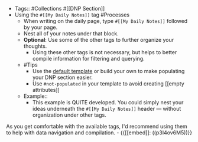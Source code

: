 - Tags:: #Collections #[[DNP Section]]
- Using the `#[[My Daily Notes]]` tag #Processes
    - When writing on the daily page, type `#[[My Daily Notes]]` followed by your page. 
    - Nest all of your notes under that block.
    - **Optional**: Use some of the other tags to further organize your thoughts. 
        - Using these other tags is not necessary, but helps to better compile information for filtering and querying. 
    - #Tips
        - Use the [default template](((qONZuXh3Y))) or build your own to make populating your DNP section easier. 
        - Use `#not-populated` in your template to avoid creating [[empty attributes]]
    - Example::
        - This example is QUITE developed. You could simply nest your ideas underneath the `#[[My Daily Notes]]` header — without organization under other tags. 

As you get comfortable with the available tags, I'd recommend using them to help with data navigation and compilation.
        - {{[[embed]]: ((p3I4ov6M5))}}
